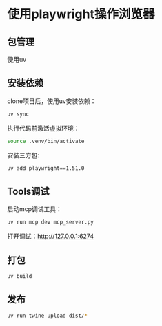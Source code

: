 # 使用playwright操作浏览器

## 包管理
使用uv

## 安装依赖
clone项目后，使用uv安装依赖：
```bash
uv sync
```

执行代码前激活虚拟环境：
```bash
source .venv/bin/activate
```

安装三方包:
```bash
uv add playwright==1.51.0
```


## Tools调试

启动mcp调试工具：
```bash
uv run mcp dev mcp_server.py
```
打开调试：http://127.0.0.1:6274 



## 打包

```bash
uv build
```

## 发布

```bash
uv run twine upload dist/*
```




